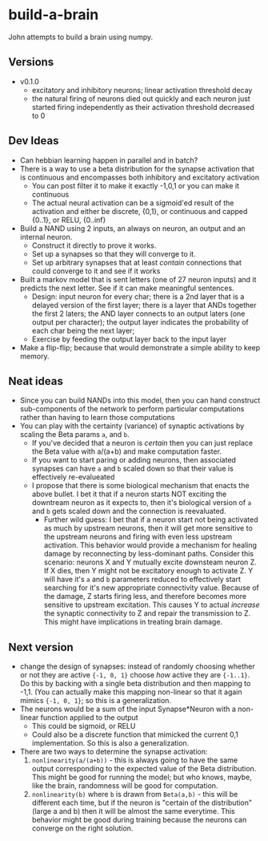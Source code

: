 # build-a-brain
John attempts to build a brain using numpy.


## Versions
* v0.1.0
  * excitatory and inhibitory neurons; linear activation threshold decay
  * the natural firing of neurons died out quickly and each neuron just started firing independently as their activation threshold decreased to 0
  
## Dev Ideas
* Can hebbian learning happen in parallel and in batch?
* There is a way to use a beta distribution for the synapse activation that is continuous and encompasses both inhibitory and excitatory activation
  * You can post filter it to make it exactly -1,0,1 or you can make it continuous
  * The actual neural activation can be a sigmoid'ed result of the activation and either be discrete, {0,1}, or continuous and capped {0..1}, or RELU, {0..inf}
* Build a NAND using 2 inputs, an always on neuron, an output and an internal neuron.
    * Construct it directly to prove it works.
    * Set up a synapses so that they will converge to it.
    * Set up arbitrary synapses that at least _contain_ connections that could converge to it and see if it works
* Built a markov model that is sent letters (one of 27 neuron inputs) and it predicts the next letter. See if it can make meaningful sentences.
    * Design: input neuron for every char; there is a 2nd layer that is a delayed version of the first layer; there is a layer that ANDs together the first 2 laters; the AND layer connects to an output laters (one output per character); the output layer indicates the probability of each char being the next layer;
    * Exercise by feeding the output layer back to the input layer
* Make a flip-flip; because that would demonstrate a simple ability to keep memory. 

## Neat ideas
* Since you can build NANDs into this model, then you can hand construct sub-components of the network to perform particular computations rather than having to learn those computations
* You can play with the certainty (variance) of synaptic activations by scaling the Beta params `a`, and `b`.
    * If you've decided that a neuron is _certain_ then you can just replace the Beta value with a/(a+b) and make computation faster.
    * If you want to start paring or adding neurons, then associated synapses can have `a` and `b` scaled down so that their value is effectively re-evalueated
    * I propose that there is some biological mechanism that enacts the above bullet. I bet it that if a neuron starts NOT exciting the downtream neuron as it expects to, then it's biological version of `a` and `b` gets scaled down and the connection is reevaluated.
        * Further wild guess: I bet that if a neuron start not being activated as much by upstream neurons, then it will get more sensitive to the upstream neurons and firing with even less upstream activation. This behavior would provide a mechanism for healing damage by reconnecting by less-dominant paths. Consider this scenario: neurons X and Y mutually excite downsteam neuron Z. If X dies, then Y might not be excitatory enough to activate Z. Y will have it's `a` and `b` parameters reduced to effectively start searching for it's new appropriate connectivity value. Because of the damage, Z starts firing less, and therefore becomes more sensitive to upstream excitation. This causes Y to actual _increase_ the synaptic connectivity to Z and repair the transmission to Z. This might have implications in treating brain damage. 
    
## Next version    
* change the design of synapses: instead of randomly choosing whether or not they are active `{-1, 0, 1}` choose _how_ active they are `{-1..1}`. Do this by backing with a single beta distribution and then mapping to -1,1. (You can actually make this mapping non-linear so that it again mimics `{-1, 0, 1}`; so this is a generalization. 
* The neurons would be a sum of the input Synapse*Neuron with a non-linear function applied to the output
    * This could be sigmoid, or RELU
    * Could also be a discrete function that mimicked the current 0,1 implementation. So this is also a generalization.
* There are two ways to determine the synapse activation:
    1. `nonlinearity(a/(a+b))` - this is always going to have the same output corresponding to the expected value of the Beta distribution. This might be good for running the model; but who knows, maybe, like the brain, randomness will be good for computation.
    2. `nonlinearity(b)` where `b` is drawn from `Beta(a,b)` - this will be different each time, but if the neuron is "certain of the distribution" (large a and b) then it will be almost the same everytime. This behavior might be good during training because the neurons can converge on the right solution.
    